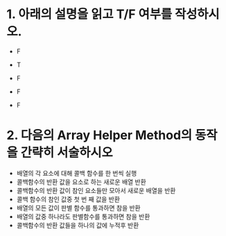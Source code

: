 # 1. 아래의 설명을 읽고 T/F 여부를 작성하시오.

* F

* T

* F

* F

* F

# 

# 2. 다음의 Array Helper Method의 동작을 간략히 서술하시오

* 배열의 각 요소에 대해 콜백 함수를 한 번씩 실행
* 콜백함수의 반환 값을 요소로 하는 새로운 배열 반환
* 콜백함수의 반환 값이 참인 요소들만 모아서 새로운 배열을 반환
* 콜백 함수의 참인 값중 첫 번 째 값을 반환
* 배열의 모든 값이 판별 함수를 통과하면 참을 반환
* 배열의 값중 하나라도 판별함수를 통과하면 참을 반환
* 콜백함수의 반환 값들을 하나의 값에 누적후 반환
